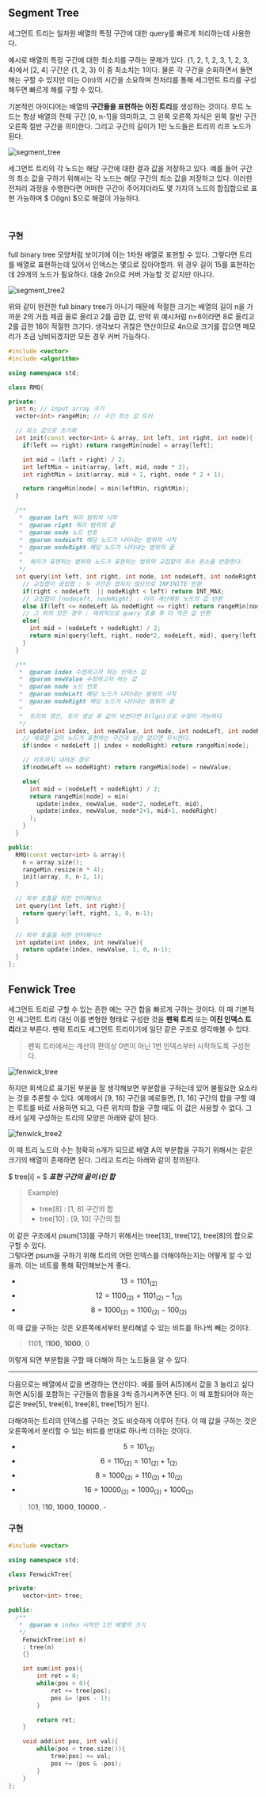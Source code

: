 ## Segment Tree

세그먼트 트리는 일차원 배열의 특정 구간에 대한 query를 빠르게 처리하는데 사용한다.  

예시로 배열의 특정 구간에 대한 최소치를 구하는 문제가 있다. 
{1, 2, 1, 2, 3, 1, 2, 3, 4}에서 [2, 4] 구간은 {1, 2, 3} 이 중 최소치는 1이다. 
물론 각 구간을 순회하면서 돌면 해는 구할 수 있지만 이는 O(n)의 시간을 소요하며 
전처리를 통해 세그먼트 트리를 구성해두면 빠르게 해를 구할 수 있다.  

기본적인 아이디어는 배열의 **구간들을 표현하는 이진 트리**를 생성하는 것이다. 
루트 노드는 항상 배열의 전체 구간 [0, n-1]을 의미하고, 
그 왼쪽 오른쪽 자식은 왼쪽 절반 구간 오른쪽 절반 구간을 의미한다. 
그리고 구간의 길이가 1인 노드들은 트리의 리프 노드가 된다.  

![segment_tree](/images/segment_tree.png) 

세그먼트 트리의 각 노드는 해당 구간에 대한 결과 값을 저장하고 있다. 
예를 들어 구간의 최소 값을 구하기 위해서는 각 노드는 해당 구간의 최소 값을 저장하고 있다. 
이러한 전처리 과정을 수행한다면 어떠한 구간이 주어지더라도 몇 가지의 노드의 합집합으로 표현 가능하며 $ O(lgn) $으로 해결이 가능하다.  

<br/>

### 구현  

full binary tree 모양처럼 보이기에 이는 1차원 배열로 표현할 수 있다. 
그렇다면 트리를 배열로 표현하는데 있어서 인덱스는 몇으로 잡아야할까. 
위 경우 길이 15를 표현하는데 29개의 노드가 필요하다. 
대충 2n으로 커버 가능할 것 같지만 아니다. 

![segment_tree2](/images/segment_tree2.png) 

위와 같이 완전한 full binary tree가 아니기 때문에 적절한 크기는 배열의 길이 
n을 가까운 2의 거듭 제곱 꼴로 올리고 2를 곱한 값, 만약 위 예시처럼 n=6이라면 8로 올리고 2를 곱한 16이 적절한 크기다. 
생각보다 귀찮은 연산이므로 4n으로 크기를 잡으면 메모리가 조금 낭비되겠지만 모든 경우 커버 가능하다.  

``` cpp
#include <vector>
#include <algorithm>

using namespace std;

class RMQ{

private:
  int n; // input array 크기
  vector<int> rangeMin; // 구간 최소 값 트리

  // 최소 값으로 초기화
  int init(const vector<int> & array, int left, int right, int node){
    if(left == right) return rangeMin[node] = array[left];

    int mid = (left + right) / 2;
    int leftMin = init(array, left, mid, node * 2);
    int rightMin = init(array, mid + 1, right, node * 2 + 1);

    return rangeMin[node] = min(leftMin, rightMin);
  }

  /**
   *  @param left 쿼리 범위의 시작
   *  @param right 쿼리 범위의 끝
   *  @param node 노드 번호
   *  @param nodeLeft 해당 노드가 나타내는 범위의 시작
   *  @param nodeRight 해당 노드가 나타내는 범위의 끝
   * 
   *  쿼리가 표현하는 범위와 노드가 표현하는 범위의 교집합의 최소 원소를 반환한다.
   */
  int query(int left, int right, int node, int nodeLeft, int nodeRight){
    // 교집합이 공집합 : 두 구간은 겹치지 않으므로 INFINITE 반환
    if(right < nodeLeft  || nodeRight < left) return INT_MAX;
    // 교집합이 [nodeLeft, nodeRight] : 미리 계산해둔 노드의 값 반환
    else if(left <= nodeLeft && nodeRight <= right) return rangeMin[node];
    // 그 외의 모든 경우 : 재귀적으로 query 호출 후 더 작은 값 반환
    else{
      int mid = (nodeLeft + nodeRight) / 2;
      return min(query(left, right, node*2, nodeLeft, mid), query(left, right, node*2+1, mid+1, nodeRight));
    }
  }

  /** 
   *  @param index 수정하고자 하는 인덱스 값
   *  @param newValue 수정하고자 하는 값
   *  @param node 노드 번호
   *  @param nodeLeft 해당 노드가 나타내는 범위의 시작
   *  @param nodeRight 해당 노드가 나타내는 범위의 끝
   *  
   *  트리의 갱신, 트리 생성 후 값이 바뀐다면 O(lgn)으로 수정이 가능하다  
   */
  int update(int index, int newValue, int node, int nodeLeft, int nodeRight){
    // 새로운 값이 노드가 표현하는 구간과 상관 없으면 무시한다.
    if(index < nodeLeft || index > nodeRight) return rangeMin[node];

    // 리프까지 내려온 경우
    if(nodeLeft == nodeRight) return rangeMin[node] = newValue;

    else{
      int mid = (nodeLeft + nodeRight) / 2;
      return rangeMin[node] = min(
        update(index, newValue, node*2, nodeLeft, mid),
        update(index, newValue, node*2+1, mid+1, nodeRight)
      );
    }
  }

public:
  RMQ(const vector<int> & array){
    n = array.size();
    rangeMin.resize(n * 4);
    init(array, 0, n-1, 1);
  }

  // 외부 호출을 위한 인터페이스
  int query(int left, int right){
    return query(left, right, 1, 0, n-1);
  }

  // 외부 호출을 위한 인터페이스
  int update(int index, int newValue){
    return update(index, newValue, 1, 0, n-1);
  }
};
```

## Fenwick Tree  

세그먼트 트리로 구할 수 있는 흔한 예는 구간 합을 빠르게 구하는 것이다. 
이 때 기본적인 세그먼트 트리 대신 이를 변형한 형태로 구성한 것을 **펜윅 트리** 또는 **이진 인덱스 트리**라고 부른다. 
펜윅 트리도 세그먼트 트리이기에 일단 같은 구조로 생각해볼 수 있다.

> 펜윅 트리에서는 계산의 편의상 0번이 아닌 1번 인덱스부터 시작하도록 구성한다.

![fenwick_tree](/images/fenwick_tree.png) 

하지만 회색으로 표기된 부분을 잘 생각해보면 부분합을 구하는데 있어 불필요한 요소라는 것을 추론할 수 있다. 
예제에서 [9, 16] 구간을 예로들면, [1, 16] 구간의 합을 구할 때는 루트를 바로 사용하면 되고, 다른 위치의 합을 구할 때도 이 값은 사용할 수 없다. 
그래서 실제 구성하는 트리의 모양은 아래와 같이 된다.

![fenwick_tree2](/images/fenwick_tree2.png) 

이 때 트리 노드의 수는 정확히 n개가 되므로 배열 A의 부분합을 구하기 위해서는 같은 크기의 배열이 존재하면 된다. 
그리고 트리는 아래와 같이 정의된다.

$ tree[i] = $ ***표현 구간의 끝이 i인 합***

> Example) 
> - tree[8] : [1, 8] 구간의 합
> - tree[10] : [9, 10] 구간의 합 

이 같은 구조에서 psum[13]를 구하기 위해서는 tree[13], tree[12], tree[8]의 합으로 구할 수 있다.  
그렇다면 psum을 구하기 위해 트리의 어떤 인덱스를 더해야하는지는 어떻게 알 수 있을까. 
이는 비트를 통해 확인해보는게 좋다.

- $$ 13 = 1101_{(2)} $$  
- $$ 12 = 1100_{(2)} = 1101_{(2)} - 1_{(2)} $$   
- $$ 8 = 1000_{(2)} = 1100_{(2)} - 100_{(2)} $$    

이 때 값을 구하는 것은 오른쪽에서부터 분리해낼 수 있는 비트를 하나씩 빼는 것이다.  

> 110**1**, 1**100**, **1000**, 0  

이렇게 되면 부분합을 구할 때 더해야 하는 노드들을 알 수 있다.

--------------------  

다음으로는 배열에서 값을 변경하는 연산이다. 
예를 들어 A[5]에서 값을 3 늘리고 싶다하면 A[5]를 포함하는 구간들의 합들을 3씩 증가시켜주면 된다. 
이 때 포함되어야 하는 값은 tree[5], tree[6], tree[8], tree[15]가 된다.  

더해야하는 트리의 인덱스를 구하는 것도 비슷하게 이루어 진다. 
이 때 값을 구하는 것은 오른쪽에서 분리할 수 있는 비트를 반대로 하나씩 더하는 것이다.  

- $$ 5 = 101_{(2)} $$
- $$ 6 = 110_{(2)} = 101_{(2)} + 1_{(2)} $$  
- $$ 8 = 1000_{(2)} = 110_{(2)} + 10_{(2)} $$  
- $$ 16 = 10000_{(2)} = 1000_{(2)} + 1000_{(2)}$$  

> 10**1**, 1**10**, **1000**, **10000**, -


### 구현

``` cpp
#include <vector>

using namespace std;

class FenwickTree{

private:
	vector<int> tree;

public:
  /**
   *  @param n index 시작인 1인 배열의 크기
   */
	FenwickTree(int n)
	: tree(n)
	{}

	int sum(int pos){
		int ret = 0;
		while(pos > 0){
			ret += tree[pos];
			pos &= (pos - 1);
		}

		return ret;
	}

	void add(int pos, int val){
		while(pos < tree.size()){
			tree[pos] += val;
			pos += (pos & -pos);
		}
	}
};
```
